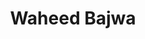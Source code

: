 ---
title: Waheed Bajwa

# Listing view
view: compact

# Optional banner image (relative to `assets/media/` folder).
banner:
  caption: ''
  image: ''
---